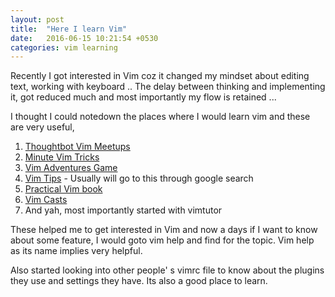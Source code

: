 ```yaml
---
layout: post
title:  "Here I learn Vim"
date:   2016-06-15 10:21:54 +0530
categories: vim learning
---
```


Recently I got interested in Vim coz it changed my mindset about editing text, working with keyboard .. The delay between thinking and implementing it, got reduced much and most importantly my flow is retained ...

I thought I could notedown the places where I would learn vim and these are very useful,

1. [Thoughtbot Vim Meetups](https://www.youtube.com/playlist?list=PL8tzorAO7s0jy7DQ3Q0FwF3BnXGQnDirs)
2. [Minute Vim Tricks](https://www.youtube.com/channel/UCpdsZ1n09mwrbUGmU7lqnqA)
3. [Vim Adventures Game](http://vim-adventures.com)
4. [Vim Tips](http://vim.wikia.com/wiki/Vim_Tips_Wiki) - Usually will go to this through google search
5. [Practical Vim book](https://pragprog.com/book/dnvim/practical-vim)
6. [Vim Casts](http://vimcasts.org/)
7. And yah, most importantly started with vimtutor

These helped me to get interested in Vim and now a days if I want to know about some feature, I would goto vim help and find for the topic. Vim help as its name implies very helpful.

Also started looking into other people' s vimrc file to know about the plugins they use and settings they have. Its also a good place to learn.


